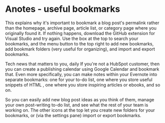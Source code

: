 # Anotes - useful bookmarks

This explains why it's important to bookmark a blog post's permalink rather than the homepage, archive page, article list, or category page where you originally found it. If nothing happens, download the GitHub extension for Visual Studio and try again. Use the box at the top to search your bookmarks, and the menu button to the top right to add new bookmarks, add bookmark folders (very useful for organizing), and import and export bookmarks. 

Tech news that matters to you, daily If you're not a HubSpot customer, then you can create a publishing calendar using Google Calendar and bookmark that. Even more specifically, you can make notes within your Evernote into separate bookmarks: one for your to-do list, one where you store useful snippets of HTML , one where you store inspiring articles or ebooks, and so on. 

So you can easily add new blog post ideas as you think of them, manage your own post-writing to-do list, and see what the rest of your team is working on. The other icons at the top let you create new folders for your bookmarks, or (via the settings pane) import or export bookmarks. 
